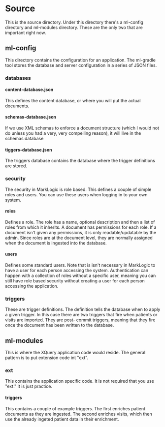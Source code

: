 # Source

This is the source directory.  Under this directory there's a 
ml-config directory and ml-modules directory.  These are the only
two that are important right now.

## ml-config

This directory contains the configuration for an application.  The
ml-gradle tool stores the database and server configuration in a
series of JSON files.

### databases
 
#### content-database.json

This defines the content database, or where you will put the actual
documents.  

#### schemas-database.json

If we use XML schemas to enforce a document structure (which I 
would not do unless you had a very, very compelling reason), it will
live in the schemas database

#### tiggers-database.json

The triggers database contains the database where the trigger 
definitions are stored.

### security

The security in MarkLogic is role based.  This defines a couple of
simple roles and users.  You can use these users when logging
in to your own system.

#### roles

Defines a role.  The role has a name, optional description and 
then a list of roles from which it inherits.  A document has 
permissions for each role.  If a document isn't given any 
permissions, it is only readable/updatable by the admin.  Since
roles are at the document level, they are normally assigned 
when the document is ingested into the database.

#### users

Defines some standard users.  Note that is isn't necessary in 
MarkLogic to have a user for each person accessing the system. 
Authentication can happen with a collection of roles without a
specific user, meaning you can still have role based security
without creating a user for each person accessing the application.

### triggers

These are trigger definitions.  The definition tells the database
when to apply a given trigger.  In this case there are two triggers
that fire when patients or visits are imported.  They are post-
commit triggers, meaning that they fire once the document has 
been written to the database.  

## ml-modules

This is where the XQuery application code would reside.  The 
general pattern is to put extension code int "ext".  

### ext

This contains the application specific code.  It is not required
that you use "ext."  It is just practice.

#### triggers

This contains a couple of example triggers.  The first enriches
patient documents as they are ingested.  The second enriches 
visits, which then use the already ingeted patient data in their
enrichment.  
